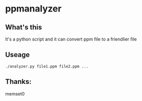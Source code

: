 # ppmanalyzer

## What's this

It's a python script and it can convert ppm file to a friendlier file

## Useage
```./analyzer.py file1.ppm file2.ppm ...```

## Thanks:
memset0